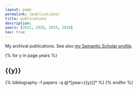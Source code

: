 ```yaml
---
layout: page
permalink: /publications/
title: publications
description:
years: [2021, 2020, 2019, 2018]
nav: true
---
```


My archival publications. See also [my Semantic Scholar profile](https://www.semanticscholar.org/author/Emma-Sophia-Manning/69465819).

<div class="publications">

{% for y in page.years %}
  <h2 class="year">{{y}}</h2>
  {% bibliography -f papers -q @*[year={{y}}]* %}
{% endfor %}

</div>
